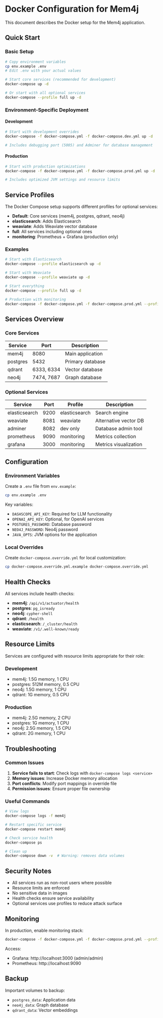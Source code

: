 # Docker Configuration for Mem4j

This document describes the Docker setup for the Mem4j application.

## Quick Start

### Basic Setup

```bash
# Copy environment variables
cp env.example .env
# Edit .env with your actual values

# Start core services (recommended for development)
docker-compose up -d

# Or start with all optional services
docker-compose --profile full up -d
```

### Environment-Specific Deployment

#### Development

```bash
# Start with development overrides
docker-compose -f docker-compose.yml -f docker-compose.dev.yml up -d

# Includes debugging port (5005) and Adminer for database management
```

#### Production

```bash
# Start with production optimizations
docker-compose -f docker-compose.yml -f docker-compose.prod.yml up -d

# Includes optimized JVM settings and resource limits
```

## Service Profiles

The Docker Compose setup supports different profiles for optional services:

- **Default**: Core services (mem4j, postgres, qdrant, neo4j)
- **elasticsearch**: Adds Elasticsearch
- **weaviate**: Adds Weaviate vector database
- **full**: All services including optional ones
- **monitoring**: Prometheus + Grafana (production only)

### Examples

```bash
# Start with Elasticsearch
docker-compose --profile elasticsearch up -d

# Start with Weaviate
docker-compose --profile weaviate up -d

# Start everything
docker-compose --profile full up -d

# Production with monitoring
docker-compose -f docker-compose.yml -f docker-compose.prod.yml --profile monitoring up -d
```

## Services Overview

### Core Services

| Service  | Port       | Description      |
| -------- | ---------- | ---------------- |
| mem4j    | 8080       | Main application |
| postgres | 5432       | Primary database |
| qdrant   | 6333, 6334 | Vector database  |
| neo4j    | 7474, 7687 | Graph database   |

### Optional Services

| Service       | Port | Profile       | Description           |
| ------------- | ---- | ------------- | --------------------- |
| elasticsearch | 9200 | elasticsearch | Search engine         |
| weaviate      | 8081 | weaviate      | Alternative vector DB |
| adminer       | 8082 | dev only      | Database admin tool   |
| prometheus    | 9090 | monitoring    | Metrics collection    |
| grafana       | 3000 | monitoring    | Metrics visualization |

## Configuration

### Environment Variables

Create a `.env` file from `env.example`:

```bash
cp env.example .env
```

Key variables:

- `DASHSCOPE_API_KEY`: Required for LLM functionality
- `OPENAI_API_KEY`: Optional, for OpenAI services
- `POSTGRES_PASSWORD`: Database password
- `NEO4J_PASSWORD`: Neo4j password
- `JAVA_OPTS`: JVM options for the application

### Local Overrides

Create `docker-compose.override.yml` for local customization:

```bash
cp docker-compose.override.yml.example docker-compose.override.yml
```

## Health Checks

All services include health checks:

- **mem4j**: `/api/v1/actuator/health`
- **postgres**: `pg_isready`
- **neo4j**: `cypher-shell`
- **qdrant**: `/health`
- **elasticsearch**: `/_cluster/health`
- **weaviate**: `/v1/.well-known/ready`

## Resource Limits

Services are configured with resource limits appropriate for their role:

### Development

- mem4j: 1.5G memory, 1 CPU
- postgres: 512M memory, 0.5 CPU
- neo4j: 1.5G memory, 1 CPU
- qdrant: 1G memory, 0.5 CPU

### Production

- mem4j: 2.5G memory, 2 CPU
- postgres: 1G memory, 1 CPU
- neo4j: 2.5G memory, 1.5 CPU
- qdrant: 2G memory, 1 CPU

## Troubleshooting

### Common Issues

1. **Service fails to start**: Check logs with `docker-compose logs <service>`
2. **Memory issues**: Increase Docker memory allocation
3. **Port conflicts**: Modify port mappings in override file
4. **Permission issues**: Ensure proper file ownership

### Useful Commands

```bash
# View logs
docker-compose logs -f mem4j

# Restart specific service
docker-compose restart mem4j

# Check service health
docker-compose ps

# Clean up
docker-compose down -v  # Warning: removes data volumes
```

## Security Notes

- All services run as non-root users where possible
- Resource limits are enforced
- No sensitive data in images
- Health checks ensure service availability
- Optional services use profiles to reduce attack surface

## Monitoring

In production, enable monitoring stack:

```bash
docker-compose -f docker-compose.yml -f docker-compose.prod.yml --profile monitoring up -d
```

Access:

- Grafana: http://localhost:3000 (admin/admin)
- Prometheus: http://localhost:9090

## Backup

Important volumes to backup:

- `postgres_data`: Application data
- `neo4j_data`: Graph database
- `qdrant_data`: Vector embeddings
